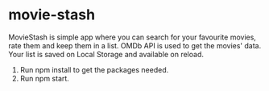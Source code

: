 # movie-stash
MovieStash is simple app where you can search for your favourite movies, rate them and keep them in a list. OMDb API is used to get the movies' data. Your list is saved on Local Storage and available on reload.

1. Run npm install to get the packages needed.
2. Run npm start.
